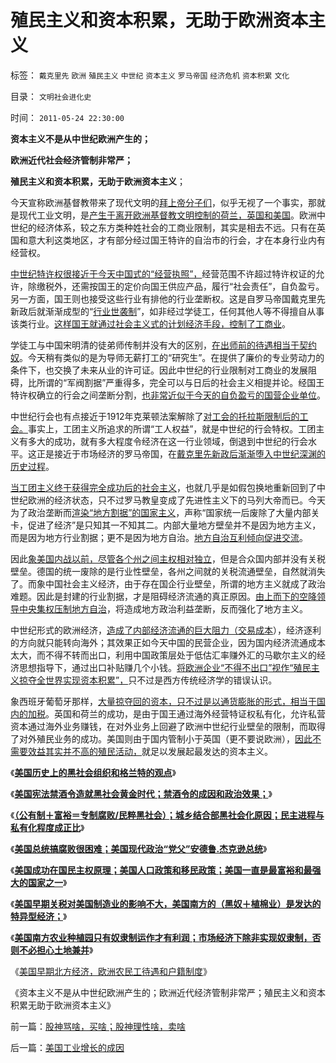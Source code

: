 # 殖民主义和资本积累，无助于欧洲资本主义

标签： `戴克里先` `欧洲` `殖民主义` `中世纪` `资本主义` `罗马帝国` `经济危机` `资本积累` `文化` 

目录： `文明社会进化史`

时间： `2011-05-24 22:30:00`

**资本主义不是从中世纪欧洲产生的；**

**欧洲近代社会经济管制非常严；**

**殖民主义和资本积累，无助于欧洲资本主义**；

今天宣称欧洲基督教带来了现代文明的[拜上帝分子们](../../../2011/3/23/西方传统文化的愚昧落后.md)，似乎无视了一个事实，那就是现代工业文明，是[产生于离开欧洲基督教文明控制的荷兰，英国和美国](../../../2010/11/20/基督教中世纪是信仰的泛滥，社会的退步.md)。欧洲中世纪的经济体系，较之东方类种姓社会的工商业限制，其实是相去不远。只有在英国和意大利这类地区，才有部分经过国王特许的自治市的行会，才在本身行业内有经营权。

[中世纪特许权很接近于今天中国式的“经营执照”，](../../../2011/3/7/资本主义前的行会户籍制度和农民工.md)经营范围不许超过特许权证的允许，除缴税外，还需按国王的定价向国王供应产品，履行“社会责任”，自负盈亏。另一方面，国王则也接受这些行业有排他的行业垄断权。这是自罗马帝国戴克里先新政后就渐渐成型的“[行业世袭制](../../../2011/1/7/印度的“西方式民主”虚有其表.md)”，如非经过学徒工，任何其他人等不得擅自从事该类行业。[这样国王就通过社会主义式的计划经济手段，控制了工商业](../../../2010/11/2/“垄断是否合理”与“是否应干预垄断”.md)。

学徒工与中国宋明清的徒弟师传制并没有大的区别，[在出师前的待遇相当于契约奴](../../../2011/3/10/圈地运动和农民工.md)。今天稍有类似的是为导师无薪打工的“研究生”。在提供了廉价的专业劳动力的条件下，也交换了未来从业的许可证。因此中世纪的行业限制对工商业的发展阻碍，比所谓的“军阀割据”严重得多，完全可以与日后的社会主义相提并论。经国王特许权确立的行会之间垄断分割，[也非常近似于今天的自负盈亏的国营企业单位](../../../2009/8/9/单位是特权体制内的中国人的灵魂.md)。

中世纪行会也有点接近于1912年克莱顿法案解除了[对工会的托拉斯限制后的工会。](../../../2010/1/26/工会构成劳动力和就业托拉斯垄断的后果.md)事实上，工团主义所追求的所谓“工人权益”，就是中世纪的行会特权。工团主义有多大的成功，就有多大程度令经济在这一行业领域，倒退到中世纪的行会水平。这正是接近于市场经济的罗马帝国，在[戴克里先新政后渐渐堕入中世纪深渊的历史过程](../../../2010/11/7/罗马帝国的政治改革向宋朝靠拢.md)。

[当工团主义终于获得完全成功后的社会主义](../../../2010/1/27/为什么计划经济总是保护了落后产业.md)，也就几乎是如假包换地重新回到了中世纪欧洲的经济状态，只不过罗马教皇变成了先进性主义下的马列大帝而已。今天为了政治垄断而[渲染“地方割据”的国家主义](../../../2009/9/10/军阀割据不是地方民主自治.md)，声称“国家统一后废除了大量内部关卡，促进了经济”是只知其一不知其二。内部大量地方壁垒并不是因为地方主义，而是因为地方行业割据；更不是因为地方自治。[地方自治互利倾向促进交流](../../../2009/6/8/愿世界各国互相理解、和平、合作、共荣.md)。

因此[象美国内战以前，尽管各个州之间主权相对独立](../../../2011/4/2/国际法不相信眼泪，主权无弱者.md)，但是合众国内部并没有关税壁垒。德国的统一废除的是行业性壁垒，各州之间就的关税流通壁垒，自然就消失了。而象中国社会主义经济，由于存在国企行业壁垒，所谓的地方主义就成了政治难题。因此是封建的行业割据，才是阻碍经济流通的真正原因。[由上而下的空降领导中央集权压制地方自治](../../../2010/12/14/采邑和皇权，阿克顿勋爵和国民主权原理.md)，将造成地方政治利益垄断，反而强化了地方主义。

中世纪形式的欧洲经济，[造成了内部经济流通的巨大阻力（交易成本](../../../2009/11/10/中国社会的交易成本和不确定性成本.md)），经济逐利的方向就只能转向海外；其效果正如今天中国的民营企业，因为国内经济流通成本太大，而不得不转而出口，利用中国政策层处于低估汇率赚外汇的马歇尔主义的经济思想指导下，通过出口补贴赚几个小钱。[将欧洲企业“不得不出口”视作“殖民主义掠夺全世界实现资本积累”，](../../../2010/10/30/工业革命是通货紧缩和市场扩大而不是资本积累.md)只不过是西方传统经济学的错误认识。

象西班牙葡萄牙那样，[大量掠夺回的资本，只不过是以通货膨胀的形式，相当于国内的加税](../../../2010/10/29/资本积累和资本主义互相排斥；不缺信仰的坏人.md)。英国和荷兰的成功，是由于国王通过海外经营特证权私有化，允许私营资本通过海外业务赚钱，在对外业务上回避了欧洲中世纪行业壁垒的限制，而取得了对外殖民业务的成功。美国则由于国内管制小于英国（更不要说欧洲），[因此不需要效益其实并不高的殖民活动，](../../../2008/12/20/英殖民帝国终结，是经济理由.md)就足以发展起最发达的资本主义。

《[**美国历史上的黑社会组织和格兰特的观点**](../../../2011/5/19/美国历史上的黑社会组织和格兰特的观点.md)》

《[**美国宪法禁酒令造就黑社会黄金时代；禁酒令的成因和政治效果；**](../../../2011/5/19/美国宪法荒唐缔造黑社会黄金时代.md)》

《[**（公有制＋富裕＝专制腐败/民粹黑社会）；城乡结合部黑社会化原因；民主进程与私有化程度成正比**](../../../2011/5/20/城乡结合部黑社会化的原因是土地财政.md)》

《[**美国总统搞腐败很困难；美国现代政治“党父”安德鲁.杰克逊总统**](../../../2011/5/20/美国总统搞腐败很困难；“党父”杰克逊总统.md)》

《[**美国成功在国民主权原理；美国人口政策和移民政策；美国一直是最富裕和最强大的国家之一**](../../../2011/5/22/美国的人口政策和移民政策.md)》

《[**美国早期关税对美国制造业的影响不大，美国南方的（黑奴＋植棉业）是发达的特异型经济；**](../../../2011/5/22/美国南方的（黑奴＋植棉业）是发达的特异型经济.md)》

《[**美国南方农业种植园只有奴隶制运作才有利润；市场经济下除非实现奴隶制，否则不必担心土地兼并**](../../../2011/5/23/为什么美国南方会形成黑奴植棉业？.md)》

《[美国早期北方经济，欧洲农民工待遇和户籍制度](../../../2011/5/23/美国早期北方经济和欧洲农民工待遇.md)》

《资本主义不是从中世纪欧洲产生的；欧洲近代经济管制非常严；殖民主义和资本积累无助于欧洲资本主义》



前一篇：[股神骂啥，买啥；股神理性啥，卖啥](../../../2011/5/24/股神骂啥，买啥；股神理性啥，卖啥.md)

后一篇：[美国工业增长的成因](../../../2011/5/24/美国工业增长的成因.md)
